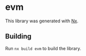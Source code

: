 # evm

This library was generated with [Nx](https://nx.dev).

## Building

Run `nx build evm` to build the library.
